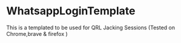 # WhatsappLoginTemplate
This is a templated to be used for QRL Jacking Sessions (Tested on Chrome,brave &amp; firefox )
